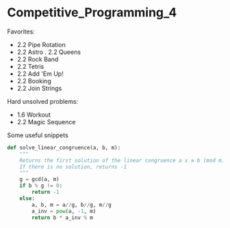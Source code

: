 # Competitive_Programming_4

Favorites:

- 2.2 Pipe Rotation
- 2.2 Astro
. 2.2 Queens
- 2.2 Rock Band
- 2.2 Tetris
- 2.2 Add 'Em Up!
- 2.2 Booking
- 2.2 Join Strings

Hard unsolved problems:

- 1.6 Workout
- 2.2 Magic Sequence

Some useful snippets

```python
def solve_linear_congruence(a, b, m):
    """
    Returns the first solution of the linear congruence a x ≡ b (mod m)
    If there is no solution, returns -1
    """
    g = gcd(a, m)
    if b % g != 0:
        return -1
    else:
        a, b, m = a//g, b//g, m//g
        a_inv = pow(a, -1, m)
        return b * a_inv % m
```

